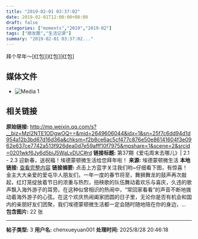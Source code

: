 ```yaml
---
title: "2019-02-01 03:37:02"
date: 2019-02-01T12:00:00+08:00
draft: false
categories: ["moments","2019","2019-02"]
tags: ["朋友圈","生活记录"]
summary: "2019-02-01 03:37:02..."
---
```


拜个早年～[红包][红包][红包]

## 媒体文件

- ![Media 1](/Moments/photos/2019-02-01/201902010337020.jpg)

## 相关链接

**原始链接:** http://mp.weixin.qq.com/s?__biz=MzI2NTE1ODgwOQ==&mid=2649606044&idx=1&sn=25f7c6dd94d1d954a12b3bd67d16d36a&chksm=f2b8ce6ac5cf477c876e50e86141604f3e0962e637ce7742a513f926dea0d7e59afff10f7975&mpshare=1&scene=2&srcid=0201wkf6Jy6d5biJ5WaLvDUC#rd
**链接标题:** 第37期《爱屯周末去哪儿》| 2.1 - 2.3  迎新春，送祝福！埃德蒙顿微生活给您拜年啦！
**来源:** 埃德蒙顿微生活
**本地链接:** [查看完整内容](/link_content/2019/02/2019-02-01-2/link_content/)
**链接摘要:** 点击上方蓝字关注我们哟~仔细看下图，有惊喜！金主大大亲爱的爱屯华人朋友们，一年一度的春节将至，舞狮舞龙的鼓声再次敲起，红灯笼绽放着节日的浓重与热烈，扭秧歌的队伍舞动着欢乐与喜庆，久违的歌声飘入海外游子的耳旁。在这种似曾相识的热闹中，“常回家看看”的声音不断地拨动着海外游子的心弦。在这个欢庆热闹阖家团圆的日子里，无论你是否有机会和国内的亲朋好友们团聚，我们埃德蒙顿微生活都一定会随时随地陪在你的身边，...
**包含图片:** 22 张

---

**帖子类型:** 3
**用户名:** chenxueyuan001
**处理时间:** 2025/8/28 20:46:18